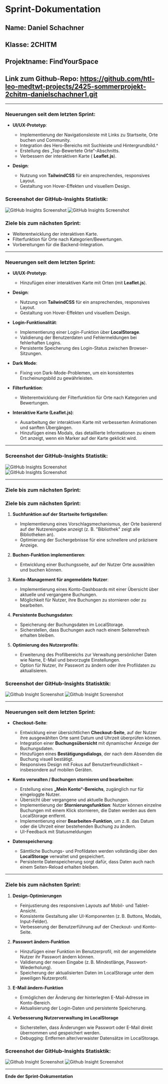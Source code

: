 # Sprint-Dokumentation

## Name: Daniel Schachner

## Klasse: 2CHITM

## Projektname: FindYourSpace

## Link zum Github-Repo: https://github.com/htl-leo-medtwt-projects/2425-sommerprojekt-2chitm-danielschachner1.git

---

### Neuerungen seit dem letzten Sprint:

- **UI/UX-Prototyp**:

  - Implementierung der Navigationsleiste mit Links zu Startseite, Orte buchen und Community.
  - Integration des Hero-Bereichs mit Suchleiste und Hintergrundbild.^
  - Erstellung des „Top-Bewertete Orte“-Abschnitts.
  - Verbessern der interaktiven Karte ( **Leaflet.js**).

- **Design**:
  - Nutzung von **TailwindCSS** für ein ansprechendes, responsives Layout.
  - Gestaltung von Hover-Effekten und visuellem Design.

### Screenshot der GitHub-Insights Statistik:

![GitHub Insights Screenshot](./githubInsights/htmlCssPrototype.png)
![GitHub Insights Screenshot](./githubInsights/commitInsight.png)

### Ziele bis zum nächsten Sprint:

- Weiterentwicklung der interaktiven Karte.
- Filterfunktion für Orte nach Kategorien/Bewertungen.
- Vorbereitungen für die Backend-Integration.

---

### Neuerungen seit dem letzten Sprint:

- **UI/UX-Prototyp**:

  - Hinzufügen einer interaktiven Karte mit Orten (mit **Leaflet.js**).

- **Design**:

  - Nutzung von **TailwindCSS** für ein ansprechendes, responsives Layout.
  - Gestaltung von Hover-Effekten und visuellem Design.

- **Login-Funktionalität**:

  - Implementierung einer Login-Funktion über **LocalStorage**.
  - Validierung der Benutzerdaten und Fehlermeldungen bei fehlerhaften Logins.
  - Persistente Speicherung des Login-Status zwischen Browser-Sitzungen.

- **Dark Mode**:

  - Fixing von Dark-Mode-Problemen, um ein konsistentes Erscheinungsbild zu gewährleisten.

- **Filterfunktion**:

  - Weiterentwicklung der Filterfunktion für Orte nach Kategorien und Bewertungen.

- **Interaktive Karte (Leaflet.js)**:
  - Ausarbeitung der interaktiven Karte mit verbesserten Animationen und sanften Übergängen.
  - Hinzufügen eines Modals, das detaillierte Informationen zu einem Ort anzeigt, wenn ein Marker auf der Karte geklickt wird.

---

### Screenshot der GitHub-Insights Statistik:

![GitHub Insights Screenshot](./githubInsights/htmlCssPrototype.png)  
![GitHub Insights Screenshot](./githubInsights/commitInsight.png)

---

### Ziele bis zum nächsten Sprint:

### Ziele bis zum nächsten Sprint:

1. **Suchfunktion auf der Startseite fertigstellen**:

   - Implementierung eines Vorschlagsmechanismus, der Orte basierend auf der Nutzereingabe anzeigt (z. B. "Bibliothek" zeigt alle Bibliotheken an).
   - Optimierung der Suchergebnisse für eine schnellere und präzisere Anzeige.

2. **Buchen-Funktion implementieren**:

   - Entwicklung einer Buchungsseite, auf der Nutzer Orte auswählen und buchen können.

3. **Konto-Management für angemeldete Nutzer**:

   - Implementierung eines Konto-Dashboards mit einer Übersicht über aktuelle und vergangene Buchungen.
   - Möglichkeit für Nutzer, ihre Buchungen zu stornieren oder zu bearbeiten.

4. **Persistente Buchungsdaten**:

   - Speicherung der Buchungsdaten im LocalStorage.
   - Sicherstellen, dass Buchungen auch nach einem Seitenrefresh erhalten bleiben.

5. **Optimierung des Nutzerprofils**:
   - Erweiterung des Profilbereichs zur Verwaltung persönlicher Daten wie Name, E-Mail und bevorzugte Einstellungen.
   - Option für Nutzer, ihr Passwort zu ändern oder ihre Profildaten zu aktualisieren.

### Screenshot der GitHub-Insights Statisktik:

![Github Insight Screenshot](./githubInsights/insightCommitSprint2.png)
![Github Insight Screenshot](./githubInsights/codeFrequencySprint2.png)

---

### Neuerungen seit dem letzten Sprint:

- **Checkout-Seite**:

  - Entwicklung einer übersichtlichen **Checkout-Seite**, auf der Nutzer ihre ausgewählten Orte samt Datum und Uhrzeit überprüfen können.
  - Integration einer **Buchungsübersicht** mit dynamischer Anzeige der Buchungsdaten.
  - Hinzufügen eines **Bestätigungsdialogs**, der nach dem Absenden die Buchung visuell bestätigt.
  - Responsives Design mit Fokus auf Benutzerfreundlichkeit – insbesondere auf mobilen Geräten.

- **Konto verwalten / Buchungen stornieren und bearbeiten**:

  - Erstellung eines **„Mein Konto“-Bereichs**, zugänglich nur für eingeloggte Nutzer.
  - Übersicht über vergangene und aktuelle Buchungen.
  - Implementierung der **Stornierungsfunktion**: Nutzer können einzelne Buchungen mit einem Klick stornieren, die Daten werden aus dem LocalStorage entfernt.
  - Implementierung einer **Bearbeiten-Funktion**, um z. B. das Datum oder die Uhrzeit einer bestehenden Buchung zu ändern.
  - UI-Feedback mit Statusmeldungen

- **Datenspeicherung**:
  - Sämtliche Buchungs- und Profildaten werden vollständig über den **LocalStorage** verwaltet und gespeichert.
  - Persistente Datenspeicherung sorgt dafür, dass Daten auch nach einem Seiten-Reload erhalten bleiben.

---

### Ziele bis zum nächsten Sprint:

1. **Design-Optimierungen**

   - Feinjustierung des responsiven Layouts auf Mobil- und Tablet-Ansicht.
   - Konsistente Gestaltung aller UI-Komponenten (z. B. Buttons, Modals, Input-Felder).
   - Verbesserung der Benutzerführung auf der Checkout- und Konto-Seite.

2. **Passwort ändern-Funktion**

   - Hinzufügen einer Funktion im Benutzerprofil, mit der angemeldete Nutzer ihr Passwort ändern können.
   - Validierung der neuen Eingabe (z. B. Mindestlänge, Passwort-Wiederholung).
   - Speicherung der aktualisierten Daten im LocalStorage unter dem jeweiligen Nutzerprofil.

3. **E-Mail ändern-Funktion**

   - Ermöglichen der Änderung der hinterlegten E-Mail-Adresse im Konto-Bereich.
   - Aktualisierung der Login-Daten und persistente Speicherung.

4. **Verbesserung Nutzerverwaltung im LocalStorage**
   - Sicherstellen, dass Änderungen wie Passwort oder E-Mail direkt übernommen und gespeichert werden.
   - Debugging: Entfernen alter/verwaister Datensätze im LocalStorage.

### Screenshot der GitHub-Insights Statisktik:

![Github Insight Screenshot](./githubInsights/codeFrequency2504.png)
![Github Insight Screenshot](./githubInsights/commitHistory2504.png)

---

**Ende der Sprint-Dokumentation**
